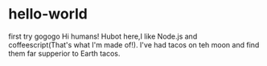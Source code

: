 # hello-world
first try
gogogo
Hi humans!
Hubot here,I like Node.js and coffeescript(That's what I'm made of!).
I've had tacos on teh moon and find them far supperior to Earth tacos.
